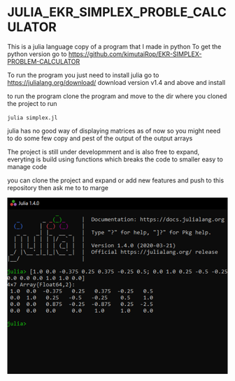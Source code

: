 # JULIA_EKR_SIMPLEX_PROBLE_CALCULATOR


This is a julia language copy of a program that I made in python
To get the python version go to
 https://github.com/kimutaiRop/EKR-SIMPLEX-PROBLEM-CALCULATOR

 To run the program you just need to install julia go to
 https://julialang.org/download/
 download version v1.4 and above and install

 to run the program clone the program and move to the dir where you cloned the project to 
 run
    
`julia simplex.jl`

julia has no good way of displaying matrices as of now so you might need to do some few copy and pest of the output
of the output arrays

The project is still under developmment and is also free to expand, everyting is build using functions which breaks the code to smaller
easy to manage code

you can clone the project and expand or add new features and push to this repository then ask me to to marge 


![alt text](https://github.com/kimutaiRop/JULIA_EKR_SIMPLEX_PROBLE_CALCULATOR/blob/master/Annotation%202020-05-18%20090516.png)
